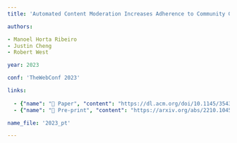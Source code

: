 ```yaml
---
title: 'Automated Content Moderation Increases Adherence to Community Guidelines'

authors:

- Manoel Horta Ribeiro
- Justin Cheng
- Robert West

year: 2023

conf: 'TheWebConf 2023'

links:
  
  - {"name": "📜 Paper", "content": "https://dl.acm.org/doi/10.1145/3543507.3583275"}
  - {"name": "📄 Pre-print", "content": "https://arxiv.org/abs/2210.10454"}

name_file: '2023_pt'

---
```

